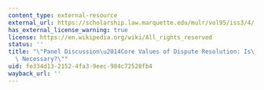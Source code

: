 ```yaml
---
content_type: external-resource
external_url: https://scholarship.law.marquette.edu/mulr/vol95/iss3/4/
has_external_license_warning: true
license: https://en.wikipedia.org/wiki/All_rights_reserved
status: ''
title: "\"Panel Discussion\u2014Core Values of Dispute Resolution: Is\_Neutrality\
  \ Necessary?\""
uid: fe334d13-2152-4fa3-9eec-984c72528fb4
wayback_url: ''
---
```

